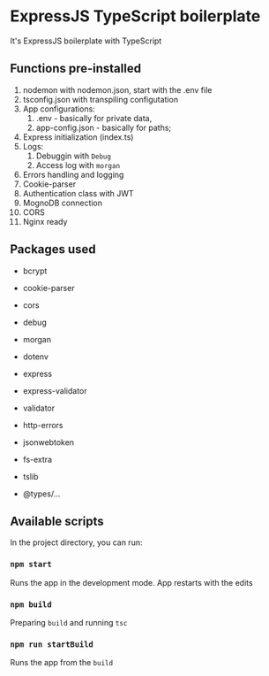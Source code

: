# ExpressJS TypeScript boilerplate
It's ExpressJS boilerplate with TypeScript

## Functions pre-installed
1) nodemon with nodemon.json, start with the .env file
2) tsconfig.json with transpiling configutation
3) App configurations:
    1. .env - basically for private data,
    2. app-config.json - basically for paths;
4) Express initialization (index.ts)
5) Logs:
    1. Debuggin with `Debug`
    2. Access log with `morgan`
6) Errors handling and logging
7) Cookie-parser
8) Authentication class with JWT
9) MognoDB connection
10) CORS
11) Nginx ready

## Packages used
 - bcrypt
 - cookie-parser
 - cors
 - debug
 - morgan
 - dotenv
 - express
 - express-validator
 - validator
 - http-errors
 - jsonwebtoken
 - fs-extra
 - tslib

 - @types/...

 ## Available scripts

 In the project directory, you can run:
 
 ### `npm start`

 Runs the app in the development mode.
 App restarts with the edits

 ### `npm build`

 Preparing `build` and running `tsc`

 ### `npm run startBuild`

 Runs the app from the `build`